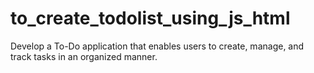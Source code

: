 # to_create_todolist_using_js_html
Develop a To-Do application that enables users to create, manage, and track tasks in an organized manner.
